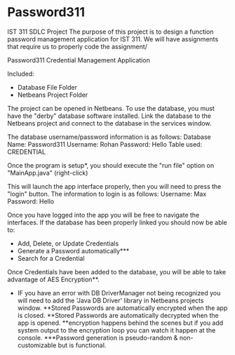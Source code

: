 # Password311
IST 311 SDLC Project
The purpose of this project is to design a function password management application for IST 311. We will have assignments that 
require us to properly code the assignment/

Password311 Credential Management Application


Included:
- Database File Folder
- Netbeans Project Folder


The project can be opened in Netbeans.
To use the database, you must have the "derby" database software installed.
Link the database to the Netbeans project and connect to the database in the services window.


The database username/password information is as follows:
Database Name: Password311
Username: Rohan
Password: Hello
Table used: CREDENTIAL


Once the program is setup*, you should execute the "run file" option on "MainApp.java" (right-click)


This will launch the app interface properly, then you will need to press the "login" button.
The information to login is as follows:
Username: Max
Password: Hello


Once you have logged into the app you will be free to navigate the interfaces.
If the database has been properly linked you should now be able to:
- Add, Delete, or Update Credentials
- Generate a Password automatically***
- Search for a Credential


Once Credentials have been added to the database, you will be able to take advantage of AES Encryption**.


* IF you have an error with DB DriverManager not being recognized you will need to add the 'Java DB Driver' library in Netbeans projects window.
**Stored Passwords are automatically encrypted when the app is closed.
**Stored Passwords are automatically decrypted when the app is opened.
**encryption happens behind the scenes but if you add system output to the encryption loop you can watch it happen at the console.
***Password generation is pseudo-random & non-customizable but is functional.
